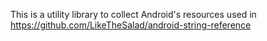This is a utility library to collect Android's resources used
in https://github.com/LikeTheSalad/android-string-reference